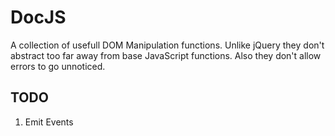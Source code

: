 # DocJS
A collection of usefull DOM Manipulation functions. Unlike jQuery they don't abstract too far away from base JavaScript functions. Also they don't allow errors to go unnoticed.

## TODO
1. Emit Events